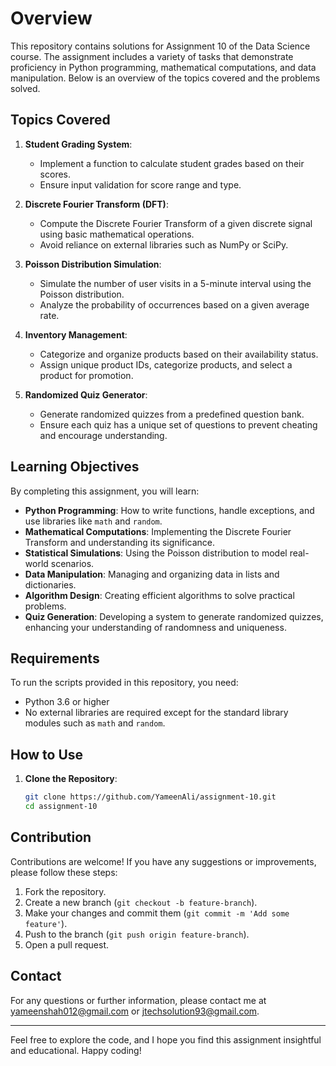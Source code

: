 # Overview

This repository contains solutions for Assignment 10 of the Data Science course. The assignment includes a variety of tasks that demonstrate proficiency in Python programming, mathematical computations, and data manipulation. Below is an overview of the topics covered and the problems solved.

## Topics Covered

1. **Student Grading System**: 
    - Implement a function to calculate student grades based on their scores.
    - Ensure input validation for score range and type.

2. **Discrete Fourier Transform (DFT)**:
    - Compute the Discrete Fourier Transform of a given discrete signal using basic mathematical operations.
    - Avoid reliance on external libraries such as NumPy or SciPy.

3. **Poisson Distribution Simulation**:
    - Simulate the number of user visits in a 5-minute interval using the Poisson distribution.
    - Analyze the probability of occurrences based on a given average rate.

4. **Inventory Management**:
    - Categorize and organize products based on their availability status.
    - Assign unique product IDs, categorize products, and select a product for promotion.

5. **Randomized Quiz Generator**:
    - Generate randomized quizzes from a predefined question bank.
    - Ensure each quiz has a unique set of questions to prevent cheating and encourage understanding.

## Learning Objectives

By completing this assignment, you will learn:

- **Python Programming**: How to write functions, handle exceptions, and use libraries like `math` and `random`.
- **Mathematical Computations**: Implementing the Discrete Fourier Transform and understanding its significance.
- **Statistical Simulations**: Using the Poisson distribution to model real-world scenarios.
- **Data Manipulation**: Managing and organizing data in lists and dictionaries.
- **Algorithm Design**: Creating efficient algorithms to solve practical problems.
- **Quiz Generation**: Developing a system to generate randomized quizzes, enhancing your understanding of randomness and uniqueness.

## Requirements

To run the scripts provided in this repository, you need:

- Python 3.6 or higher
- No external libraries are required except for the standard library modules such as `math` and `random`.

## How to Use

1. **Clone the Repository**:
    ```bash
    git clone https://github.com/YameenAli/assignment-10.git
    cd assignment-10
    ```

## Contribution

Contributions are welcome! If you have any suggestions or improvements, please follow these steps:

1. Fork the repository.
2. Create a new branch (`git checkout -b feature-branch`).
3. Make your changes and commit them (`git commit -m 'Add some feature'`).
4. Push to the branch (`git push origin feature-branch`).
5. Open a pull request.

## Contact

For any questions or further information, please contact me at yameenshah012@gmail.com or jtechsolution93@gmail.com.

---

Feel free to explore the code, and I hope you find this assignment insightful and educational. Happy coding!
